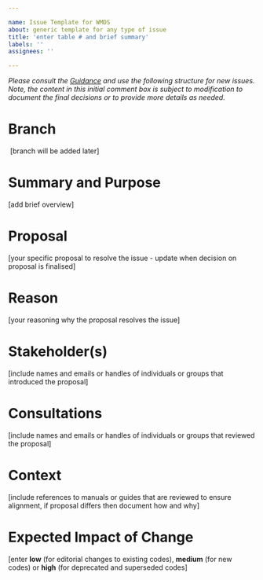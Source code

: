 ```yaml
---

name: Issue Template for WMDS  
about: generic template for any type of issue  
title: 'enter table # and brief summary'  
labels: ''  
assignees: ''

---
```


_Please consult the_ [_Guidance_](https://github.com/wmo-im/wmds/wiki/Changing-Codetables) _and use the following structure for new issues. Note, the content in this initial comment box is subject to modification to document the final decisions or to provide more details as needed._

# **Branch**

 \[branch will be added later\]

# **Summary and Purpose**

\[add brief overview\]

# **Proposal**

\[your specific proposal to resolve the issue - update when decision on proposal is finalised\]

# **Reason**

\[your reasoning why the proposal resolves the issue\]

# **Stakeholder(s)**

\[include names and emails or handles of individuals or groups that introduced the proposal\]

# Consultations

\[include names and emails or handles of individuals or groups that reviewed the proposal\]

# Context

\[include references to manuals or guides that are reviewed to ensure alignment, if proposal differs then document how and why\]

# Expected Impact of Change

\[enter **low** (for editorial changes to existing codes), **medium** (for new codes) or **high** (for deprecated and superseded codes\]

